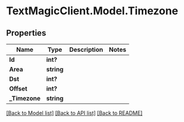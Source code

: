 # TextMagicClient.Model.Timezone
## Properties

Name | Type | Description | Notes
------------ | ------------- | ------------- | -------------
**Id** | **int?** |  | 
**Area** | **string** |  | 
**Dst** | **int?** |  | 
**Offset** | **int?** |  | 
**_Timezone** | **string** |  | 

[[Back to Model list]](../README.md#documentation-for-models) [[Back to API list]](../README.md#documentation-for-api-endpoints) [[Back to README]](../README.md)

